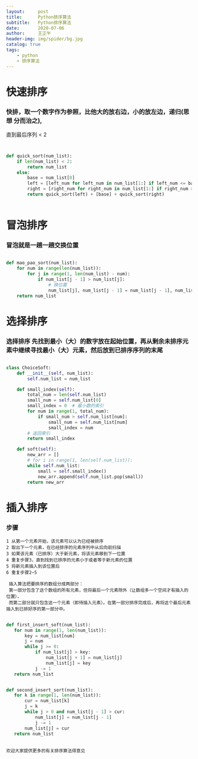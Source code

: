 ```yaml
---
layout:     post
title:      Python排序算法
subtitle:   Python排序算法
date:       2020-07-06
author:     王正午
header-img: img/spider/bg.jpg
catalog: true
tags:
    - python
    - 排序算法
---
```


# 快速排序

### 快排，取一个数字作为参照，比他大的放右边，小的放左边，递归(思想 分而治之),
直到最后序列 < 2

```python


def quick_sort(num_list):
    if len(num_list) < 2:
        return num_list
    else:
        base = num_list[0]
        left = [left_num for left_num in num_list[1:] if left_num <= base]
        right = [right_num for right_num in num_list[1:] if right_num > base]
        return quick_sort(left) + [base] + quick_sort(right)
        

```

# 冒泡排序

### 冒泡就是一趟一趟交换位置

```python

def mao_pao_sort(num_list):
    for num in range(len(num_list)):
        for j in range(1, len(num_list) - num):
            if num_list[j - 1] > num_list[j]:
                # 换位置
                num_list[j], num_list[j - 1] = num_list[j - 1], num_list[j]
    return num_list

```

# 选择排序

### 选择排序 先找到最小（大）的数字放在起始位置，再从剩余未排序元素中继续寻找最小（大）元素，然后放到已排序序列的末尾

```python

class ChoiceSoft:
    def __init__(self, num_list):
        self.num_list = num_list

    def small_index(self):
        total_num = len(self.num_list)
        small_num = self.num_list[0]
        small_index = 0  # 最小数的索引
        for num in range(1, total_num):
            if small_num > self.num_list[num]:
                small_num = self.num_list[num]
                small_index = num
        # 返回索引
        return small_index

    def soft(self):
        new_arr = []
        # for i in range(1, len(self.num_list)):
        while self.num_list:
            small = self.small_index()
            new_arr.append(self.num_list.pop(small))
        return new_arr

```

# 插入排序

### 步骤

    1 从第一个元素开始，该元素可以认为已经被排序
    2 取出下一个元素，在已经排序的元素序列中从后向前扫描
    3 如果该元素（已排序）大于新元素，将该元素移到下一位置
    4 重复步骤3，直到找到已排序的元素小于或者等于新元素的位置
    5 将新元素插入到该位置后
    6 重复步骤2~5
    
     插入算法把要排序的数组分成两部分：
     第一部分包含了这个数组的所有元素，但将最后一个元素除外（让数组多一个空间才有插入的位置），
     而第二部分就只包含这一个元素（即待插入元素）。在第一部分排序完成后，再将这个最后元素插入到已排好序的第一部分中。
 
 ```python
    
def first_insert_soft(num_list):
    for num in range(1, len(num_list)):
        key = num_list[num]
        j = num
        while j >= 0:
            if num_list[j] > key:
                num_list[j + 1] = num_list[j]
                num_list[j] = key
            j -= 1
    return num_list


def second_insert_sort(num_list):
    for k in range(1, len(num_list)):
        cur = num_list[k]
        j = k
        while j > 0 and num_list[j - 1] > cur:
            num_list[j] = num_list[j - 1]
            j -= 1
        num_list[j] = cur
    return num_list
    
```

    
    欢迎大家提供更多的有关排序算法得意见
